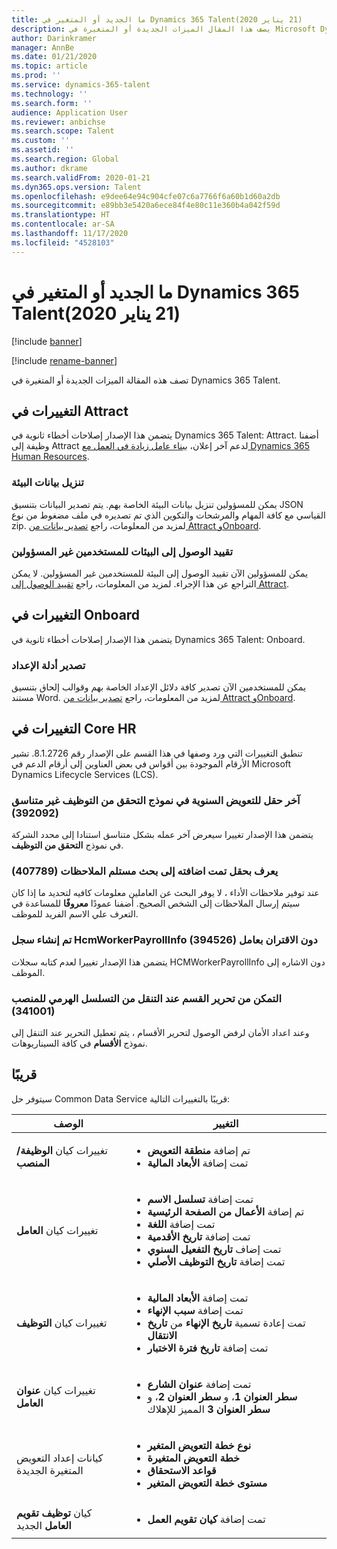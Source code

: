 ```yaml
---
title: ما الجديد أو المتغير في Dynamics 365 Talent‏ (21‏ يناير 2020)
description: يصف هذا المقال الميزات الجديدة أو المتغيرة في Microsoft Dynamics 365 Talent.
author: Darinkramer
manager: AnnBe
ms.date: 01/21/2020
ms.topic: article
ms.prod: ''
ms.service: dynamics-365-talent
ms.technology: ''
ms.search.form: ''
audience: Application User
ms.reviewer: anbichse
ms.search.scope: Talent
ms.custom: ''
ms.assetid: ''
ms.search.region: Global
ms.author: dkrame
ms.search.validFrom: 2020-01-21
ms.dyn365.ops.version: Talent
ms.openlocfilehash: e9dee64e94c904cfe07c6a7766f6a60b1d60a2db
ms.sourcegitcommit: e89bb3e5420a6ece84f4e80c11e360b4a042f59d
ms.translationtype: HT
ms.contentlocale: ar-SA
ms.lasthandoff: 11/17/2020
ms.locfileid: "4528103"
---
```

# <a name="whats-new-or-changed-in-dynamics-365-talent-january-21-2020"></a>ما الجديد أو المتغير في Dynamics 365 Talent‏ (21‏ يناير 2020)

[!include [banner](includes/banner.md)]

[!include [rename-banner](~/includes/cc-data-platform-banner.md)]

تصف هذه المقالة الميزات الجديدة أو المتغيرة في Dynamics 365 Talent.

## <a name="changes-in-attract"></a>التغييرات في Attract

يتضمن هذا الإصدار إصلاحات أخطاء ثانوية في Dynamics 365 Talent: Attract. أضفنا وظيفة إلى Attract لدعم آخر إعلان، [ببناء عامل زيادة في العمل مع Dynamics 365 Human Resources](https://cloudblogs.microsoft.com/dynamics365/bdm/2019/12/06/building-a-more-successful-workforce-with-dynamics-365-human-resources/).

### <a name="download-environment-data"></a>تنزيل بيانات البيئة

يمكن للمسؤولين تنزيل بيانات البيئة الخاصة بهم. يتم تصدير البيانات بتنسيق JSON القياسي مع كافة المهام والمرشحات والتكوين الذي تم تصديره في ملف مضغوط من نوع zip. لمزيد من المعلومات، راجع [تصدير بيانات من Attract وOnboard](https://docs.microsoft.com/dynamics365/talent/attract-onboard-export-data).

### <a name="restricting-access-to-environments-for-non-admin-users"></a>تقييد الوصول إلى البيئات للمستخدمين غير المسؤولين

يمكن للمسؤولين الآن تقييد الوصول إلى البيئة للمستخدمين غير المسؤولين. لا يمكن التراجع عن هذا الإجراء. لمزيد من المعلومات، راجع [تقييد الوصول إلى Attract](https://docs.microsoft.com/dynamics365/talent/attract-onboard-export-data#restrict-access-to-attract).

## <a name="changes-in-onboard"></a>التغييرات في Onboard

يتضمن هذا الإصدار إصلاحات أخطاء ثانوية في Dynamics 365 Talent: Onboard.

### <a name="exporting-onboarding-guides"></a>تصدير أدلة الإعداد

يمكن للمستخدمين الآن تصدير كافة دلائل الإعداد الخاصة بهم وقوالب إلحاق بتنسيق مستند Word. لمزيد من المعلومات، راجع [تصدير بيانات من Attract وOnboard](https://docs.microsoft.com/dynamics365/talent/attract-onboard-export-data).

## <a name="changes-in-core-hr"></a>التغييرات في Core HR

تنطبق التغييرات التي ورد وصفها في هذا القسم على الإصدار رقم 8.1.2726. تشير الأرقام الموجودة بين أقواس في بعض العناوين إلى أرقام الدعم في Microsoft Dynamics Lifecycle Services (LCS).

### <a name="most-recent-annual-compensation-field-in-verify-employment-form-isnt-consistent-392092"></a>آخر حقل للتعويض السنوية في نموذج التحقق من التوظيف غير متناسق (392092)

يتضمن هذا الإصدار تغييرا سيعرض آخر عمله بشكل متناسق استنادا إلى محدد الشركة في نموذج **التحقق من التوظيف**.

### <a name="known-as-field-added-to-the-feedback-recipient-lookup-407789"></a>يعرف بحقل تمت اضافته إلى بحث مستلم الملاحظات (407789)

عند توفير ملاحظات الأداء ، لا يوفر البحث عن العاملين معلومات كافيه لتحديد ما إذا كان سيتم إرسال الملاحظات إلى الشخص الصحيح. أضفنا عمودًا **معروفًا** للمساعدة في التعرف علي الاسم الفريد للموظف.
 
### <a name="hcmworkerpayrollinfo-record-is-created-without-an-association-to-a-worker-394526"></a>تم إنشاء سجل HcmWorkerPayrollInfo دون الاقتران بعامل (394526)

يتضمن هذا الإصدار تغييرا لعدم كتابه سجلات HCMWorkerPayrollInfo دون الاشاره إلى الموظف.

### <a name="able-to-edit-department-when-navigating-from-position-hierarchy-341001"></a>التمكن من تحرير القسم عند التنقل من التسلسل الهرمي للمنصب (341001)

وعند اعداد الأمان لرفض الوصول لتحرير الأقسام ، يتم تعطيل التحرير عند التنقل إلى نموذج **الأقسام** في كافة السيناريوهات.

## <a name="coming-soon"></a>قريبًا

سيتوفر حل Common Data Service قريبًا بالتغييرات التالية:

| ‏‏الوصف | التغيير |
| --- | --- |
| تغييرات كيان **الوظيفة/المنصب** | <ul><li>تم إضافة **منطقة التعويض**</li><li>تمت إضافة **الأبعاد المالية**</li></ul> |
| تغييرات كيان **العامل** | <ul><li>تمت إضافة **تسلسل الاسم**</li><li>تم إضافة **الأعمال من الصفحة الرئيسية**</li><li>تمت إضافة **اللغة**</li><li>تمت إضافة **تاريخ الأقدمية**</li><li>تمت إضاف **تاريخ التفعيل السنوي**</li><li>تمت إضافة **تاريخ التوظيف الأصلي**</li></ul> |
| تغييرات كيان **التوظيف** | <ul><li>تمت إضافة **الأبعاد المالية**</li><li>تمت إضافة **سبب الإنهاء**</li><li>تمت إعادة تسمية **تاريخ الإنهاء** من **تاريخ الانتقال**</li><li>تمت إضافة **تاريخ فترة الاختبار**</li></ul> |
| تغييرات كيان **عنوان العامل** | <ul><li>تمت إضافة **عنوان الشارع**</li><li>**سطر العنوان 1**، و **سطر العنوان 2**، و **سطر العنوان 3** المميز للإهلاك</li></ul> |
| كيانات إعداد التعويض المتغيرة الجديدة | <ul><li>**نوع خطة التعويض المتغير**</li><li>**خطة التعويض المتغيرة**</li><li>**قواعد الاستحقاق**</li><li>**مستوى خطة التعويض المتغير**</li></ul> |
| كيان **توظيف تقويم العامل** الجديد | <ul><li>تمت إضافة **كيان تقويم العمل**</li></ul> |

